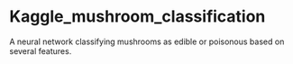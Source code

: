 # Kaggle_mushroom_classification
A neural network classifying mushrooms as edible or poisonous based on several features. 
